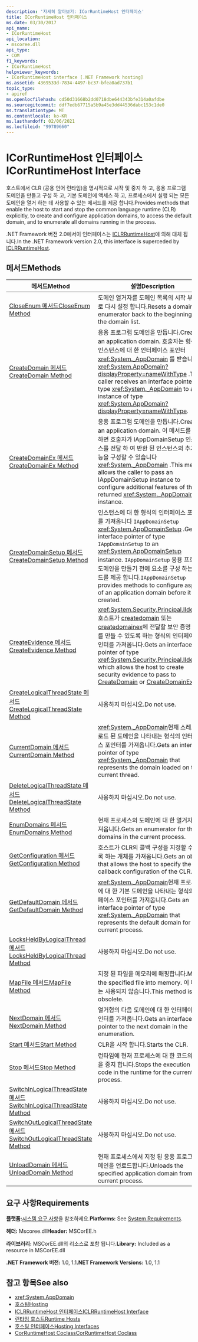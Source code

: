 ```yaml
---
description: '자세히 알아보기: ICorRuntimeHost 인터페이스'
title: ICorRuntimeHost 인터페이스
ms.date: 03/30/2017
api_name:
- ICorRuntimeHost
api_location:
- mscoree.dll
api_type:
- COM
f1_keywords:
- ICorRuntimeHost
helpviewer_keywords:
- ICorRuntimeHost interface [.NET Framework hosting]
ms.assetid: 4369533d-7834-4497-bc37-bfea0ad737b1
topic_type:
- apiref
ms.openlocfilehash: cd50d31668b2dd0718dbe644343bfe314a0afdbe
ms.sourcegitcommit: ddf7edb67715a5b9a45e3dd44536dabc153c1de0
ms.translationtype: MT
ms.contentlocale: ko-KR
ms.lasthandoff: 02/06/2021
ms.locfileid: "99789660"
---
```

# <a name="icorruntimehost-interface"></a><span data-ttu-id="8a975-103">ICorRuntimeHost 인터페이스</span><span class="sxs-lookup"><span data-stu-id="8a975-103">ICorRuntimeHost Interface</span></span>

<span data-ttu-id="8a975-104">호스트에서 CLR (공용 언어 런타임)을 명시적으로 시작 및 중지 하 고, 응용 프로그램 도메인을 만들고 구성 하 고, 기본 도메인에 액세스 하 고, 프로세스에서 실행 되는 모든 도메인을 열거 하는 데 사용할 수 있는 메서드를 제공 합니다.</span><span class="sxs-lookup"><span data-stu-id="8a975-104">Provides methods that enable the host to start and stop the common language runtime (CLR) explicitly, to create and configure application domains, to access the default domain, and to enumerate all domains running in the process.</span></span>  
  
 <span data-ttu-id="8a975-105">.NET Framework 버전 2.0에서이 인터페이스는 [ICLRRuntimeHost](iclrruntimehost-interface.md)에 의해 대체 됩니다.</span><span class="sxs-lookup"><span data-stu-id="8a975-105">In the .NET Framework version 2.0, this interface is superceded by [ICLRRuntimeHost](iclrruntimehost-interface.md).</span></span>  
  
## <a name="methods"></a><span data-ttu-id="8a975-106">메서드</span><span class="sxs-lookup"><span data-stu-id="8a975-106">Methods</span></span>  
  
|<span data-ttu-id="8a975-107">메서드</span><span class="sxs-lookup"><span data-stu-id="8a975-107">Method</span></span>|<span data-ttu-id="8a975-108">설명</span><span class="sxs-lookup"><span data-stu-id="8a975-108">Description</span></span>|  
|------------|-----------------|  
|[<span data-ttu-id="8a975-109">CloseEnum 메서드</span><span class="sxs-lookup"><span data-stu-id="8a975-109">CloseEnum Method</span></span>](icorruntimehost-closeenum-method.md)|<span data-ttu-id="8a975-110">도메인 열거자를 도메인 목록의 시작 부분으로 다시 설정 합니다.</span><span class="sxs-lookup"><span data-stu-id="8a975-110">Resets a domain enumerator back to the beginning of the domain list.</span></span>|  
|[<span data-ttu-id="8a975-111">CreateDomain 메서드</span><span class="sxs-lookup"><span data-stu-id="8a975-111">CreateDomain Method</span></span>](icorruntimehost-createdomain-method.md)|<span data-ttu-id="8a975-112">응용 프로그램 도메인을 만듭니다.</span><span class="sxs-lookup"><span data-stu-id="8a975-112">Creates an application domain.</span></span> <span data-ttu-id="8a975-113">호출자는 형식의 인스턴스에 대 한 인터페이스 포인터 <xref:System._AppDomain> 를 받습니다 <xref:System.AppDomain?displayProperty=nameWithType> .</span><span class="sxs-lookup"><span data-stu-id="8a975-113">The caller receives an interface pointer of type <xref:System._AppDomain> to an instance of type <xref:System.AppDomain?displayProperty=nameWithType>.</span></span>|  
|[<span data-ttu-id="8a975-114">CreateDomainEx 메서드</span><span class="sxs-lookup"><span data-stu-id="8a975-114">CreateDomainEx Method</span></span>](icorruntimehost-createdomainex-method.md)|<span data-ttu-id="8a975-115">응용 프로그램 도메인을 만듭니다.</span><span class="sxs-lookup"><span data-stu-id="8a975-115">Creates an application domain.</span></span> <span data-ttu-id="8a975-116">이 메서드를 사용 하면 호출자가 IAppDomainSetup 인스턴스를 전달 하 여 반환 된 인스턴스의 추가 기능을 구성할 수 있습니다 <xref:System._AppDomain> .</span><span class="sxs-lookup"><span data-stu-id="8a975-116">This method allows the caller to pass an IAppDomainSetup instance to configure additional features of the returned <xref:System._AppDomain> instance.</span></span>|  
|[<span data-ttu-id="8a975-117">CreateDomainSetup 메서드</span><span class="sxs-lookup"><span data-stu-id="8a975-117">CreateDomainSetup Method</span></span>](icorruntimehost-createdomainsetup-method.md)|<span data-ttu-id="8a975-118">인스턴스에 대 한 형식의 인터페이스 포인터를 가져옵니다 `IAppDomainSetup` <xref:System.AppDomainSetup> .</span><span class="sxs-lookup"><span data-stu-id="8a975-118">Gets an interface pointer of type `IAppDomainSetup` to an <xref:System.AppDomainSetup> instance.</span></span> <span data-ttu-id="8a975-119">`IAppDomainSetup` 응용 프로그램 도메인을 만들기 전에 요소를 구성 하는 메서드를 제공 합니다.</span><span class="sxs-lookup"><span data-stu-id="8a975-119">`IAppDomainSetup` provides methods to configure aspects of an application domain before it is created.</span></span>|  
|[<span data-ttu-id="8a975-120">CreateEvidence 메서드</span><span class="sxs-lookup"><span data-stu-id="8a975-120">CreateEvidence Method</span></span>](icorruntimehost-createevidence-method.md)|<span data-ttu-id="8a975-121"><xref:System.Security.Principal.IIdentity>호스트가 [createdomain](icorruntimehost-createdomain-method.md) 또는 [createdomainex](icorruntimehost-createdomainex-method.md)에 전달할 보안 증명 정보를 만들 수 있도록 하는 형식의 인터페이스 포인터를 가져옵니다.</span><span class="sxs-lookup"><span data-stu-id="8a975-121">Gets an interface pointer of type <xref:System.Security.Principal.IIdentity>, which allows the host to create security evidence to pass to [CreateDomain](icorruntimehost-createdomain-method.md) or [CreateDomainEx](icorruntimehost-createdomainex-method.md).</span></span>|  
|[<span data-ttu-id="8a975-122">CreateLogicalThreadState 메서드</span><span class="sxs-lookup"><span data-stu-id="8a975-122">CreateLogicalThreadState Method</span></span>](icorruntimehost-createlogicalthreadstate-method.md)|<span data-ttu-id="8a975-123">사용하지 마십시오.</span><span class="sxs-lookup"><span data-stu-id="8a975-123">Do not use.</span></span>|  
|[<span data-ttu-id="8a975-124">CurrentDomain 메서드</span><span class="sxs-lookup"><span data-stu-id="8a975-124">CurrentDomain Method</span></span>](icorruntimehost-currentdomain-method.md)|<span data-ttu-id="8a975-125"><xref:System._AppDomain>현재 스레드에 로드 된 도메인을 나타내는 형식의 인터페이스 포인터를 가져옵니다.</span><span class="sxs-lookup"><span data-stu-id="8a975-125">Gets an interface pointer of type <xref:System._AppDomain> that represents the domain loaded on the current thread.</span></span>|  
|[<span data-ttu-id="8a975-126">DeleteLogicalThreadState 메서드</span><span class="sxs-lookup"><span data-stu-id="8a975-126">DeleteLogicalThreadState Method</span></span>](icorruntimehost-deletelogicalthreadstate-method.md)|<span data-ttu-id="8a975-127">사용하지 마십시오.</span><span class="sxs-lookup"><span data-stu-id="8a975-127">Do not use.</span></span>|  
|[<span data-ttu-id="8a975-128">EnumDomains 메서드</span><span class="sxs-lookup"><span data-stu-id="8a975-128">EnumDomains Method</span></span>](icorruntimehost-enumdomains-method.md)|<span data-ttu-id="8a975-129">현재 프로세스의 도메인에 대 한 열거자를 가져옵니다.</span><span class="sxs-lookup"><span data-stu-id="8a975-129">Gets an enumerator for the domains in the current process.</span></span>|  
|[<span data-ttu-id="8a975-130">GetConfiguration 메서드</span><span class="sxs-lookup"><span data-stu-id="8a975-130">GetConfiguration Method</span></span>](icorruntimehost-getconfiguration-method.md)|<span data-ttu-id="8a975-131">호스트가 CLR의 콜백 구성을 지정할 수 있도록 하는 개체를 가져옵니다.</span><span class="sxs-lookup"><span data-stu-id="8a975-131">Gets an object that allows the host to specify the callback configuration of the CLR.</span></span>|  
|[<span data-ttu-id="8a975-132">GetDefaultDomain 메서드</span><span class="sxs-lookup"><span data-stu-id="8a975-132">GetDefaultDomain Method</span></span>](icorruntimehost-getdefaultdomain-method.md)|<span data-ttu-id="8a975-133"><xref:System._AppDomain>현재 프로세스에 대 한 기본 도메인을 나타내는 형식의 인터페이스 포인터를 가져옵니다.</span><span class="sxs-lookup"><span data-stu-id="8a975-133">Gets an interface pointer of type <xref:System._AppDomain> that represents the default domain for the current process.</span></span>|  
|[<span data-ttu-id="8a975-134">LocksHeldByLogicalThread 메서드</span><span class="sxs-lookup"><span data-stu-id="8a975-134">LocksHeldByLogicalThread Method</span></span>](icorruntimehost-locksheldbylogicalthread-method.md)|<span data-ttu-id="8a975-135">사용하지 마십시오.</span><span class="sxs-lookup"><span data-stu-id="8a975-135">Do not use.</span></span>|  
|[<span data-ttu-id="8a975-136">MapFile 메서드</span><span class="sxs-lookup"><span data-stu-id="8a975-136">MapFile Method</span></span>](icorruntimehost-mapfile-method.md)|<span data-ttu-id="8a975-137">지정 된 파일을 메모리에 매핑합니다.</span><span class="sxs-lookup"><span data-stu-id="8a975-137">Maps the specified file into memory.</span></span> <span data-ttu-id="8a975-138">이 메서드는 사용되지 않습니다.</span><span class="sxs-lookup"><span data-stu-id="8a975-138">This method is obsolete.</span></span>|  
|[<span data-ttu-id="8a975-139">NextDomain 메서드</span><span class="sxs-lookup"><span data-stu-id="8a975-139">NextDomain Method</span></span>](icorruntimehost-nextdomain-method.md)|<span data-ttu-id="8a975-140">열거형의 다음 도메인에 대 한 인터페이스 포인터를 가져옵니다.</span><span class="sxs-lookup"><span data-stu-id="8a975-140">Gets an interface pointer to the next domain in the enumeration.</span></span>|  
|[<span data-ttu-id="8a975-141">Start 메서드</span><span class="sxs-lookup"><span data-stu-id="8a975-141">Start Method</span></span>](icorruntimehost-start-method.md)|<span data-ttu-id="8a975-142">CLR을 시작 합니다.</span><span class="sxs-lookup"><span data-stu-id="8a975-142">Starts the CLR.</span></span>|  
|[<span data-ttu-id="8a975-143">Stop 메서드</span><span class="sxs-lookup"><span data-stu-id="8a975-143">Stop Method</span></span>](icorruntimehost-stop-method.md)|<span data-ttu-id="8a975-144">런타임에 현재 프로세스에 대 한 코드의 실행을 중지 합니다.</span><span class="sxs-lookup"><span data-stu-id="8a975-144">Stops the execution of code in the runtime for the current process.</span></span>|  
|[<span data-ttu-id="8a975-145">SwitchInLogicalThreadState 메서드</span><span class="sxs-lookup"><span data-stu-id="8a975-145">SwitchInLogicalThreadState Method</span></span>](icorruntimehost-switchinlogicalthreadstate-method.md)|<span data-ttu-id="8a975-146">사용하지 마십시오.</span><span class="sxs-lookup"><span data-stu-id="8a975-146">Do not use.</span></span>|  
|[<span data-ttu-id="8a975-147">SwitchOutLogicalThreadState 메서드</span><span class="sxs-lookup"><span data-stu-id="8a975-147">SwitchOutLogicalThreadState Method</span></span>](icorruntimehost-switchoutlogicalthreadstate-method.md)|<span data-ttu-id="8a975-148">사용하지 마십시오.</span><span class="sxs-lookup"><span data-stu-id="8a975-148">Do not use.</span></span>|  
|[<span data-ttu-id="8a975-149">UnloadDomain 메서드</span><span class="sxs-lookup"><span data-stu-id="8a975-149">UnloadDomain Method</span></span>](icorruntimehost-unloaddomain-method.md)|<span data-ttu-id="8a975-150">현재 프로세스에서 지정 된 응용 프로그램 도메인을 언로드합니다.</span><span class="sxs-lookup"><span data-stu-id="8a975-150">Unloads the specified application domain from the current process.</span></span>|  
  
## <a name="requirements"></a><span data-ttu-id="8a975-151">요구 사항</span><span class="sxs-lookup"><span data-stu-id="8a975-151">Requirements</span></span>  

 <span data-ttu-id="8a975-152">**플랫폼:**[시스템 요구 사항](../../get-started/system-requirements.md)을 참조하세요.</span><span class="sxs-lookup"><span data-stu-id="8a975-152">**Platforms:** See [System Requirements](../../get-started/system-requirements.md).</span></span>  
  
 <span data-ttu-id="8a975-153">**헤더:** Mscoree.dll</span><span class="sxs-lookup"><span data-stu-id="8a975-153">**Header:** MSCorEE.h</span></span>  
  
 <span data-ttu-id="8a975-154">**라이브러리:** MSCorEE.dll의 리소스로 포함 됩니다.</span><span class="sxs-lookup"><span data-stu-id="8a975-154">**Library:** Included as a resource in MSCorEE.dll</span></span>  
  
 <span data-ttu-id="8a975-155">**.NET Framework 버전:** 1.0, 1.1</span><span class="sxs-lookup"><span data-stu-id="8a975-155">**.NET Framework Versions:** 1.0, 1.1</span></span>  
  
## <a name="see-also"></a><span data-ttu-id="8a975-156">참고 항목</span><span class="sxs-lookup"><span data-stu-id="8a975-156">See also</span></span>

- <xref:System.AppDomain>
- [<span data-ttu-id="8a975-157">호스팅</span><span class="sxs-lookup"><span data-stu-id="8a975-157">Hosting</span></span>](index.md)
- [<span data-ttu-id="8a975-158">ICLRRuntimeHost 인터페이스</span><span class="sxs-lookup"><span data-stu-id="8a975-158">ICLRRuntimeHost Interface</span></span>](iclrruntimehost-interface.md)
- <span data-ttu-id="8a975-159">[런타임 호스트](/previous-versions/dotnet/netframework-4.0/a51xd4ze(v=vs.100))</span><span class="sxs-lookup"><span data-stu-id="8a975-159">[Runtime Hosts](/previous-versions/dotnet/netframework-4.0/a51xd4ze(v=vs.100))</span></span>
- [<span data-ttu-id="8a975-160">호스팅 인터페이스</span><span class="sxs-lookup"><span data-stu-id="8a975-160">Hosting Interfaces</span></span>](hosting-interfaces.md)
- [<span data-ttu-id="8a975-161">CorRuntimeHost Coclass</span><span class="sxs-lookup"><span data-stu-id="8a975-161">CorRuntimeHost Coclass</span></span>](corruntimehost-coclass.md)
